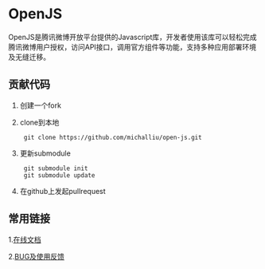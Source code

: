 OpenJS
=============
OpenJS是腾讯微博开放平台提供的Javascript库，开发者使用该库可以轻松完成腾讯微博用户授权，访问API接口，调用官方组件等功能，支持多种应用部署环境及无缝迁移。

贡献代码
--------
1. 创建一个fork
2. clone到本地

        git clone https://github.com/michalliu/open-js.git
3. 更新submodule
       
        git submodule init
        git submodule update

4. 在github上发起pullrequest

常用链接
--------
1.[在线文档](http://michalliu.github.com/open-js/index.html)

2.[BUG及使用反馈](http://code.google.com/p/openjs-project/issues/list)